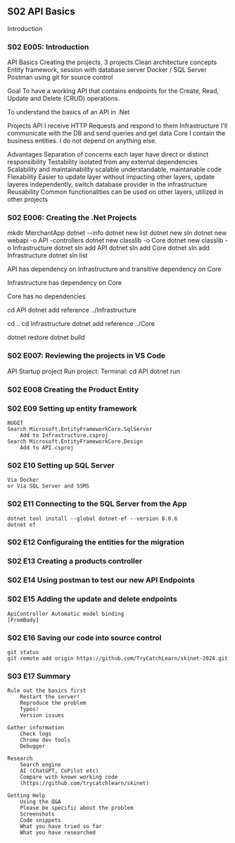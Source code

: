 ## S02 API Basics
Introduction
### S02 E005: Introduction
API Basics
Creating the projects, 3 projects
Clean architecture concepts
Entity framework, session with database server
Docker / SQL Server
Postman
using git for source control

Goal
To have a working API that contains endpoints for the Create, Read, Update and Delete (CRUD) operations.

To understand the basics of an API in .Net

Projects
API I receive HTTP Requests and respond to them
Infrastructure I'll communicate with the DB and send queries and get data
Core I contain the business entities. I do not depend on anything else.

Advantages
Separation of concerns
	each layer have direct or distinct responsibility
Testability
	isolated from any external dependencies
Scalability and maintainability scalable
	understandable, maintanable code
Flexability
	Easier to update layer without impacting other layers, update layeres independently, switch database provider in the infrastructure
Reusability
	Common functionalities can be used on other layers, utilized in other projects

### S02 E006: Creating the .Net Projects
mkdir MerchantApp
dotnet --info
dotnet new list
dotnet new sln
dotnet new webapi -o API -controllers
dotnet new classlib -o Core
dotnet new classlib -o Infrastructure
dotnet sln add API
dotnet sln add Core
dotnet sln add Infrastructure
dotnet sln list

API has dependency on Infrastructure
and transitive dependency on Core

Infrastructure has dependency on Core

Core has no dependencies

cd API
dotnet add reference ../Infrastructure

cd ..
cd Infrastructure
dotnet add reference ../Core

dotnet restore
dotnet build

### S02 E007: Reviewing the projects in VS Code
API Startup project
	Run project: Terminal: cd API
		dotnet run

### S02 E008 Creating the Product Entity

### S02 E09 Setting up entity framework
	NUGET
	Search Microsoft.EntityFrameworkCore.SqlServer
		Add to Infrastructure.csproj
	Search Microsoft.EntityFrameworkCore.Design
		Add to API.csproj

### S02 E10 Setting up SQL Server
	Via Docker
	or Via SQL Server and SSMS

### S02 E11 Connecting to the SQL Server from the App
	dotnet tool install --global dotnet-ef --version 8.0.6
	dotnet ef

### S02 E12 Configuraing the entities for the migration

### S02 E13 Creating a products controller

### S02 E14 Using postman to test our new API Endpoints

### S02 E15 Adding the update and delete endpoints
	ApiController Automatic model binding
	[FromBody]

### S02 E16 Saving our code into source control
	git status
	git remote add origin https://github.com/TryCatchLearn/skinet-2024.git

### S03 E17 Summary
	Rule out the basics first
		Restart the server!
		Reproduce the problem
		Typos!
		Version issues

	Gather information
		Check logs
		Chrome dev tools
		Debugger
	
	Research
		Search engine
		AI (ChatGPT, CoPilot etc)
		Compare with known working code
		(https://github.com/trycatchlearn/skinet)
	
	Getting Help
		Using the Q&A
		Please be specific about the problem
		Screenshots
		Code snippets
		What you have tried so far
		What you have researched